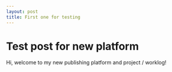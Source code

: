 ```yaml
---
layout: post
title: First one for testing
---
```


# Test post for new platform

Hi, welcome to my new publishing platform and project / worklog!
